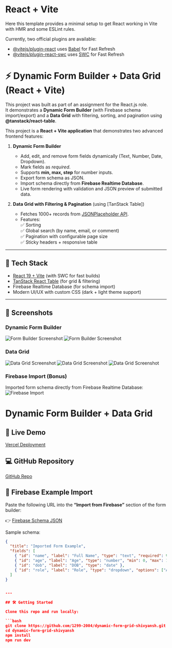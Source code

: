 # React + Vite

Here this template provides a minimal setup to get React working in Vite with HMR and some ESLint rules.

Currently, two official plugins are available:

- [@vitejs/plugin-react](https://github.com/vitejs/vite-plugin-react/blob/main/packages/plugin-react) uses [Babel](https://babeljs.io/) for Fast Refresh
- [@vitejs/plugin-react-swc](https://github.com/vitejs/vite-plugin-react/blob/main/packages/plugin-react-swc) uses [SWC](https://swc.rs/) for Fast Refresh

# ⚡ Dynamic Form Builder + Data Grid (React + Vite)

This project was built as part of an assignment for the React.js role.  
It demonstrates a **Dynamic Form Builder** (with Firebase schema import/export) and a **Data Grid** with filtering, sorting, and pagination using **@tanstack/react-table**.

This project is a **React + Vite application** that demonstrates two advanced frontend features:

1. **Dynamic Form Builder**  
   - Add, edit, and remove form fields dynamically (Text, Number, Date, Dropdown).  
   - Mark fields as *required*.  
   - Supports **min, max, step** for number inputs.  
   - Export form schema as JSON.  
   - Import schema directly from **Firebase Realtime Database**.  
   - Live form rendering with validation and JSON preview of submitted data.  

2. **Data Grid with Filtering & Pagination** (using [TanStack Table])  
   - Fetches 1000+ records from [JSONPlaceholder API](https://jsonplaceholder.typicode.com/comments).  
   - Features:  
     ✅ Sorting  
     ✅ Global search (by name, email, or comment)  
     ✅ Pagination with configurable page size  
     ✅ Sticky headers + responsive table  

---

## 🚀 Tech Stack
- [React 19 + Vite](https://vitejs.dev/) (with SWC for fast builds)
- [TanStack React Table](https://tanstack.com/table) (for grid & filtering)
- Firebase Realtime Database (for schema import)
- Modern UI/UX with custom CSS (dark + light theme support)

---

## 📸 Screenshots
### Dynamic Form Builder
![Form Builder Screenshot](./screenshots/form-builder.png)
![Form Builder Screenshot](./screenshots/form-builder-json.png)

### Data Grid
![Data Grid Screenshot](./screenshots/data-grid.png)
![Data Grid Screenshot](./screenshots/data-grid2.png)
![Data Grid Screenshot](./screenshots/data-grid3.png)

### Firebase Import (Bonus)
Imported form schema directly from Firebase Realtime Database:
![Firebase Import](./screenshots/firebase-import.png)

# Dynamic Form Builder + Data Grid

## 🚀 Live Demo
[Vercel Deployment](https://dynamic-form-grid-shivyansh.vercel.app/)

## 💻 GitHub Repository
[GitHub Repo](https://github.com/1299-2004/dynamic-form-grid-shivyansh.git)

## 🔗 Firebase Example Import
Paste the following URL into the **“Import from Firebase”** section of the form builder:

👉 [Firebase Schema JSON](https://form-builder-shiv-default-rtdb.firebaseio.com/form.json)

Sample schema:
```json
{
  "title": "Imported Form Example",
  "fields": [
    { "id": "name", "label": "Full Name", "type": "text", "required": true },
    { "id": "age", "label": "Age", "type": "number", "min": 0, "max": 120 },
    { "id": "dob", "label": "DOB", "type": "date" },
    { "id": "role", "label": "Role", "type": "dropdown", "options": ["Admin", "User", "Guest"], "required": true }
  ]
}


---

## 🛠️ Getting Started

Clone this repo and run locally:

```bash
git clone https://github.com/1299-2004/dynamic-form-grid-shivyansh.git
cd dynamic-form-grid-shivyansh
npm install
npm run dev

